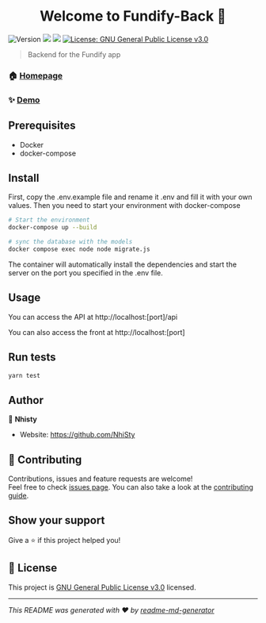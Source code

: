 <h1 align="center">Welcome to Fundify-Back 👋</h1>
<p>
  <img alt="Version" src="https://img.shields.io/badge/version-1.0.0-blue.svg?cacheSeconds=2592000" />
  <img src="https://img.shields.io/badge/node-%3E%3D12.0.0-blue.svg" />
  <img src="https://img.shields.io/badge/yarn-%3E%3D3.5.1-blue.svg" />
  <a href="https://choosealicense.com/licenses/gpl-3.0/" target="_blank">
    <img alt="License: GNU General Public License v3.0" src="https://img.shields.io/badge/License-GNU General Public License v3.0-yellow.svg" />
  </a>
</p>

> Backend for the Fundify app

### 🏠 [Homepage](https://github.com/NhiSty/Fundify-Back#readme)

### ✨ [Demo](https://test.com)

## Prerequisites

- Docker
- docker-compose

## Install

First, copy the .env.example file and rename it .env and fill it with your own values.
Then you need to start your environment with docker-compose

```sh
# Start the environment
docker-compose up --build

# sync the database with the models
docker compose exec node node migrate.js
```

The container will automatically install the dependencies and start the server on the port you specified in the .env file.

## Usage

You can access the API at http://localhost:[port]/api

You can also access the front at http://localhost:[port]

## Run tests

```sh
yarn test
```

## Author

👤 **Nhisty**

* Website: https://github.com/NhiSty

## 🤝 Contributing

Contributions, issues and feature requests are welcome!<br />Feel free to check [issues page](https://github.com/NhiSty/Fundify-Back/issues). You can also take a look at the [contributing guide](git@github.com:NhiSty/Fundify-Back/blob/master/CONTRIBUTING.md).

## Show your support

Give a ⭐️ if this project helped you!

## 📝 License

This project is [GNU General Public License v3.0](https://choosealicense.com/licenses/gpl-3.0/) licensed.

***
_This README was generated with ❤️ by [readme-md-generator](https://github.com/kefranabg/readme-md-generator)_
